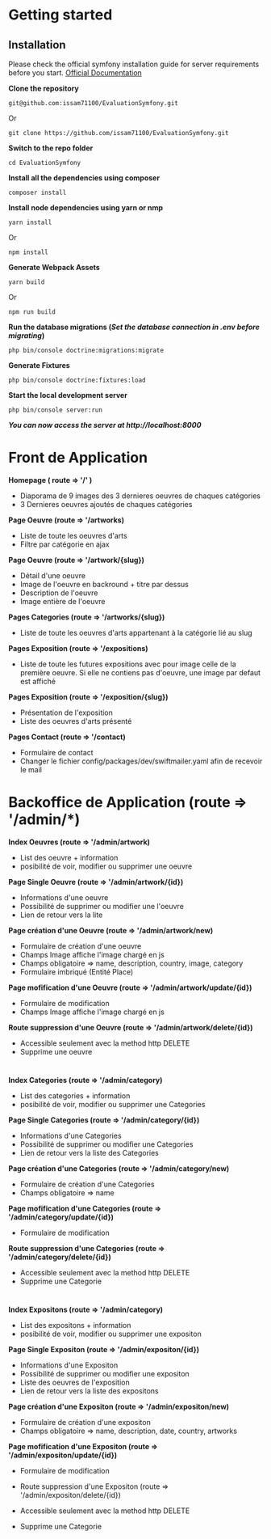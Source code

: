 # Getting started

## Installation

Please check the official symfony installation guide for server requirements before you start. [Official Documentation](https://symfony.com/doc/current/setup.html)


**Clone the repository**

    git@github.com:issam71100/EvaluationSymfony.git
    
Or 

    git clone https://github.com/issam71100/EvaluationSymfony.git
    
**Switch to the repo folder**

    cd EvaluationSymfony

**Install all the dependencies using composer**

    composer install
    
**Install node dependencies using yarn or nmp**

    yarn install

Or

    npm install

**Generate Webpack Assets**

    yarn build

Or

    npm run build

**Run the database migrations (*Set the database connection in .env before migrating*)**

    php bin/console doctrine:migrations:migrate
 

**Generate Fixtures**

    php bin/console doctrine:fixtures:load


**Start the local development server**

    php bin/console server:run

***You can now access the server at http://localhost:8000***


# Front de Application

**Homepage ( route => '/' )**

* Diaporama de 9 images des 3 dernieres oeuvres de chaques catégories 
* 3 Dernieres oeuvres ajoutés de chaques catégories

**Page Oeuvre (route => '/artworks)**

* Liste de toute les oeuvres d'arts
* Filtre par catégorie en ajax

**Page Oeuvre (route => '/artwork/{slug})**

* Détail d'une oeuvre
* Image de l'oeuvre en backround + titre par dessus
* Description de l'oeuvre
* Image entière de l'oeuvre

**Pages Categories (route => '/artworks/{slug})**

* Liste de toute les oeuvres d'arts appartenant à la catégorie lié au slug

**Pages Exposition (route => '/expositions)**

* Liste de toute les futures expositions avec pour image celle de la première oeuvre. Si elle ne contiens pas d'oeuvre, une image par defaut est affiché

**Pages Exposition (route => '/exposition/{slug})**

* Présentation de l'exposition
* Liste des oeuvres d'arts présenté

**Pages Contact (route => '/contact)**

* Formulaire de contact
* Changer le fichier config/packages/dev/swiftmailer.yaml afin de recevoir le mail


# Backoffice de Application  (route => '/admin/*)


**Index Oeuvres (route => '/admin/artwork)**

* List des oeuvre + information
* posibilité de voir, modifier ou supprimer une oeuvre

**Page Single Oeuvre (route => '/admin/artwork/{id})**

* Informations d'une oeuvre
* Possibilité de supprimer ou modifier une l'oeuvre
* Lien de retour vers la lite

**Page création d'une Oeuvre (route => '/admin/artwork/new)**

* Formulaire de création d'une oeuvre
* Champs Image affiche l'image chargé en js
* Champs obligatoire => name, description, country, image, category
* Formulaire imbriqué (Entité Place) 

**Page mofification d'une Oeuvre (route => '/admin/artwork/update/{id})**

* Formulaire de modification
* Champs Image affiche l'image chargé en js

**Route suppression d'une Oeuvre (route => '/admin/artwork/delete/{id})**

* Accessible seulement avec la method http DELETE
* Supprime une oeuvre


# 


**Index Categories (route => '/admin/category)**

* List des categories + information
* posibilité de voir, modifier ou supprimer une Categories

**Page Single Categories (route => '/admin/category/{id})**

* Informations d'une Categories
* Possibilité de supprimer ou modifier une Categories
* Lien de retour vers la liste des Categories

**Page création d'une Categories (route => '/admin/category/new)**

* Formulaire de création d'une Categories
* Champs obligatoire => name

**Page mofification d'une Categories (route => '/admin/category/update/{id})**

* Formulaire de modification

**Route suppression d'une Categories (route => '/admin/category/delete/{id})**

* Accessible seulement avec la method http DELETE
* Supprime une Categorie

# 

**Index Expositons (route => '/admin/category)**

* List des expositons + information
* posibilité de voir, modifier ou supprimer une expositon

**Page Single Expositon (route => '/admin/expositon/{id})**

* Informations d'une Expositon
* Possibilité de supprimer ou modifier une expositon
* Liste des oeuvres de l'exposition
* Lien de retour vers la liste des expositons

**Page création d'une Expositon (route => '/admin/expositon/new)**

* Formulaire de création d'une expositon
* Champs obligatoire => name, description, date, country, artworks

**Page mofification d'une Expositon (route => '/admin/expositon/update/{id})**

* Formulaire de modification

* Route suppression d'une Expositon (route => '/admin/expositon/delete/{id})

* Accessible seulement avec la method http DELETE
* Supprime une Categorie